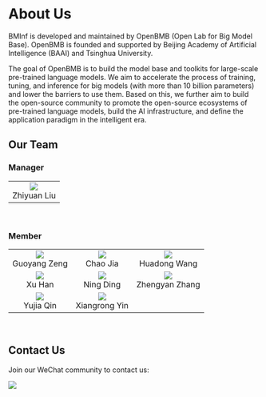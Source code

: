 # About Us
BMInf is developed and maintained by OpenBMB (Open Lab for Big Model Base). OpenBMB is founded and supported by Beijing Academy of Artificial Intelligence (BAAI) and Tsinghua University. 

The goal of OpenBMB is to build the model base and toolkits for large-scale pre-trained language models. We aim to accelerate the process of training, tuning, and inference for big models (with more than 10 billion parameters) and lower the barriers to use them. Based on this, we further aim to build the open-source community to promote the open-source ecosystems of pre-trained language models, build the AI infrastructure, and define the application paradigm in the intelligent era.

## Our Team

### Manager
<table>
    <tr>
        <td ><center><img src="https://raw.githubusercontent.com/OpenBMB/BMInf/master/docs/source/images/people/lzy.png" ><br/>Zhiyuan Liu</center></td>
    </tr>
</table>
<br/>

### Member

<table>
    <tr>
        <td ><center><img src="https://raw.githubusercontent.com/OpenBMB/BMInf/master/docs/source/images/people/zgy.png" ><br/>Guoyang Zeng</center></td>
        <td ><center><img src="https://raw.githubusercontent.com/OpenBMB/BMInf/master/docs/source/images/people/jc.jpeg"><br/>Chao Jia</center></td>
        <td ><center><img src="https://raw.githubusercontent.com/OpenBMB/BMInf/master/docs/source/images/people/whd.jpeg"><br/>Huadong Wang</center></td>
    </tr>
    <tr>
        <td ><center><img src="https://raw.githubusercontent.com/OpenBMB/BMInf/master/docs/source/images/people/hx.png"><br/>Xu Han</center></td>
        <td ><center><img src="https://raw.githubusercontent.com/OpenBMB/BMInf/master/docs/source/images/people/dn.png"><br/>Ning Ding</center></td>
        <td ><center><img src="https://raw.githubusercontent.com/OpenBMB/BMInf/master/docs/source/images/people/zzy.png"><br/>Zhengyan Zhang</center></td>
    </tr>
    <tr>
        <td ><center><img src="https://raw.githubusercontent.com/OpenBMB/BMInf/master/docs/source/images/people/qyj.jpg"><br/>Yujia Qin</center></td>
        <td ><center><img src="https://raw.githubusercontent.com/OpenBMB/BMInf/master/docs/source/images/people/yxr.png"><br/>Xiangrong Yin</center></td>
    </tr>
</table>
<br/>

## Contact Us
Join our WeChat community to contact us:

![](./images/community.jpeg)
